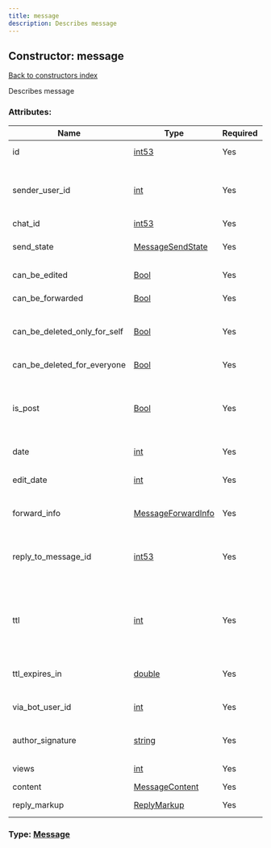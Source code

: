 ```yaml
---
title: message
description: Describes message
---
```

## Constructor: message  
[Back to constructors index](index.md)



Describes message

### Attributes:

| Name     |    Type       | Required | Description |
|----------|---------------|----------|-------------|
|id|[int53](../types/int53.md) | Yes|Unique message identifier|
|sender\_user\_id|[int](../types/int.md) | Yes|Identifier of the user who sent the message, 0 if unknown. It is unknown for channel posts|
|chat\_id|[int53](../types/int53.md) | Yes|Chat identifier|
|send\_state|[MessageSendState](../types/MessageSendState.md) | Yes|Information about sending state of the message|
|can\_be\_edited|[Bool](../types/Bool.md) | Yes|True, if message can be edited|
|can\_be\_forwarded|[Bool](../types/Bool.md) | Yes|True, if message can be forwarded|
|can\_be\_deleted\_only\_for\_self|[Bool](../types/Bool.md) | Yes|True, if message can be deleted only for self, other users will continue to see it|
|can\_be\_deleted\_for\_everyone|[Bool](../types/Bool.md) | Yes|True, if message can be deleted for everyone|
|is\_post|[Bool](../types/Bool.md) | Yes|True, if message is channel post. All messages to broadcast channels are posts, all other messages are not posts|
|date|[int](../types/int.md) | Yes|Date when message was sent, unix time|
|edit\_date|[int](../types/int.md) | Yes|Date when message was edited last time, unix time|
|forward\_info|[MessageForwardInfo](../types/MessageForwardInfo.md) | Yes|Information about initial message sender, nullable|
|reply\_to\_message\_id|[int53](../types/int53.md) | Yes|If non-zero, identifier of the message this message replies to, can be identifier of deleted message|
|ttl|[int](../types/int.md) | Yes|Message TTL in seconds, 0 if none. TDLib will send updateDeleteMessages or updateMessageContent when TTL expires|
|ttl\_expires\_in|[double](../types/double.md) | Yes|Time left for message TTL to expire in seconds|
|via\_bot\_user\_id|[int](../types/int.md) | Yes|If non-zero, user identifier of the bot this message is sent via|
|author\_signature|[string](../types/string.md) | Yes|For channel posts, optional author signature|
|views|[int](../types/int.md) | Yes|Number of times this message was viewed|
|content|[MessageContent](../types/MessageContent.md) | Yes|Content of the message|
|reply\_markup|[ReplyMarkup](../types/ReplyMarkup.md) | Yes|Reply markup for the message, nullable|



### Type: [Message](../types/Message.md)


